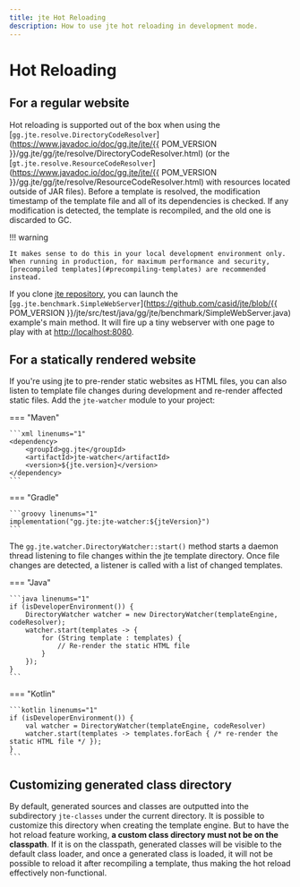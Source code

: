 ```yaml
---
title: jte Hot Reloading
description: How to use jte hot reloading in development mode.
---
```


# Hot Reloading

## For a regular website

Hot reloading is supported out of the box when using the [`gg.jte.resolve.DirectoryCodeResolver`](https://www.javadoc.io/doc/gg.jte/jte/{{ POM_VERSION }}/gg.jte/gg/jte/resolve/DirectoryCodeResolver.html) (or the [`gt.jte.resolve.ResourceCodeResolver`](https://www.javadoc.io/doc/gg.jte/jte/{{ POM_VERSION }}/gg.jte/gg/jte/resolve/ResourceCodeResolver.html) with resources located outside of JAR files). Before a template is resolved, the modification timestamp of the template file and all of its dependencies is checked. If any modification is detected, the template is recompiled, and the old one is discarded to GC.

!!! warning

    It makes sense to do this in your local development environment only. When running in production, for maximum performance and security, [precompiled templates](#precompiling-templates) are recommended instead.

If you clone [jte repository](https://github.com/casid/jte), you can launch the [`gg.jte.benchmark.SimpleWebServer`](https://github.com/casid/jte/blob/{{ POM_VERSION }}/jte/src/test/java/gg/jte/benchmark/SimpleWebServer.java) example's main method. It will fire up a tiny webserver with one page to play with at <http://localhost:8080>.

## For a statically rendered website

If you're using jte to pre-render static websites as HTML files, you can also listen to template file changes during development and re-render affected static files. Add the `jte-watcher` module to your project:

=== "Maven"

    ```xml linenums="1"
    <dependency>
        <groupId>gg.jte</groupId>
        <artifactId>jte-watcher</artifactId>
        <version>${jte.version}</version>
    </dependency>
    ```

=== "Gradle"

    ```groovy linenums="1"
    implementation("gg.jte:jte-watcher:${jteVersion}")
    ```

The `gg.jte.watcher.DirectoryWatcher::start()` method starts a daemon thread listening to file changes within the jte template directory. Once file changes are detected, a listener is called with a list of changed templates.

=== "Java"

    ```java linenums="1"
    if (isDeveloperEnvironment()) {
        DirectoryWatcher watcher = new DirectoryWatcher(templateEngine, codeResolver);
        watcher.start(templates -> {
            for (String template : templates) {
                // Re-render the static HTML file
            }
        });
    }
    ```

=== "Kotlin"

    ```kotlin linenums="1"
    if (isDeveloperEnvironment()) {
        val watcher = DirectoryWatcher(templateEngine, codeResolver)
        watcher.start(templates -> templates.forEach { /* re-render the static HTML file */ });
    }
    ```

## Customizing generated class directory

By default, generated sources and classes are outputted into the subdirectory `jte-classes` under the current directory. It is possible to customize this directory when creating the template engine. But to have the hot reload feature working, **a custom class directory must not be on the classpath**. If it is on the classpath, generated classes will be visible to the default class loader, and once a generated class is loaded, it will not be possible to reload it after recompiling a template, thus making the hot reload effectively non-functional.
